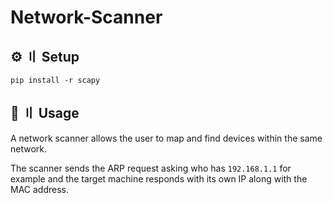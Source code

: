 # Network-Scanner

## ⚙️ 〢 Setup
```
pip install -r scapy
```

## 🤖 〢 Usage
A network scanner allows the user to map and find devices within the same network. 

The scanner sends the ARP request asking who has ```192.168.1.1``` for example and the target machine responds with its own IP along with the MAC address. 
